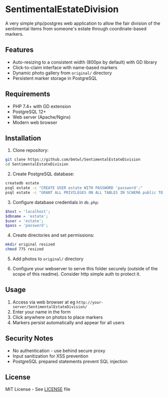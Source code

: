 # SentimentalEstateDivision

A very simple php/postgres web application to allow the fair division of the sentimental items from someone's estate through coordinate-based markers.

## Features

- Auto-resizing to a consistent width (800px by default) with GD library
- Click-to-claim interface with name-based markers
- Dynamic photo gallery from `original/` directory
- Persistent marker storage in PostgreSQL

## Requirements

- PHP 7.4+ with GD extension
- PostgreSQL 12+
- Web server (Apache/Nginx)
- Modern web browser

## Installation

1. Clone repository:
```bash
git clone https://github.com/bmtwl/SentimentalEstateDivision
cd SentimentalEstateDivision
```

2. Create PostgreSQL database:
```bash
createdb estate
psql estate -c "CREATE USER estate WITH PASSWORD 'password';"
psql estate -c "GRANT ALL PRIVILEGES ON ALL TABLES IN SCHEMA public TO estate;"
```

3. Configure database credentials in `db.php`:
```php
$host = 'localhost';
$dbname = 'estate';
$user = 'estate';
$pass = 'password';
```

4. Create directories and set permissions:
```bash
mkdir original resized
chmod 775 resized
```

5. Add photos to `original/` directory

6. Configure your webserver to serve this folder securely (outside of the scope of this readme). Consider http simple auth to protect it.

## Usage

1. Access via web browser at eg `http://your-server/SentimentalEstateDivision/`
2. Enter your name in the form
3. Click anywhere on photos to place markers
4. Markers persist automatically and appear for all users

## Security Notes

- No authentication - use behind secure proxy
- Input sanitization for XSS prevention
- PostgreSQL prepared statements prevent SQL injection

## License

MIT License - See [LICENSE](LICENSE) file
